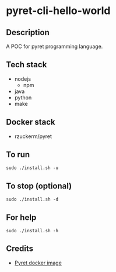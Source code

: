 # pyret-cli-hello-world

## Description
A POC for pyret programming language.

## Tech stack
- nodejs
    - npm
- java
- python
- make

## Docker stack
- rzuckerm/pyret

## To run
`sudo ./install.sh -u`

## To stop (optional)
`sudo ./install.sh -d`

## For help
`sudo ./install.sh -h`

## Credits
- [Pyret docker image](https://github.com/rzuckerm/pyret-docker-image.git)